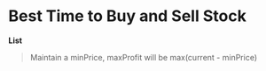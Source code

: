 # Best Time to Buy and Sell Stock

**List**

> Maintain a minPrice, maxProfit will be max(current - minPrice)  
